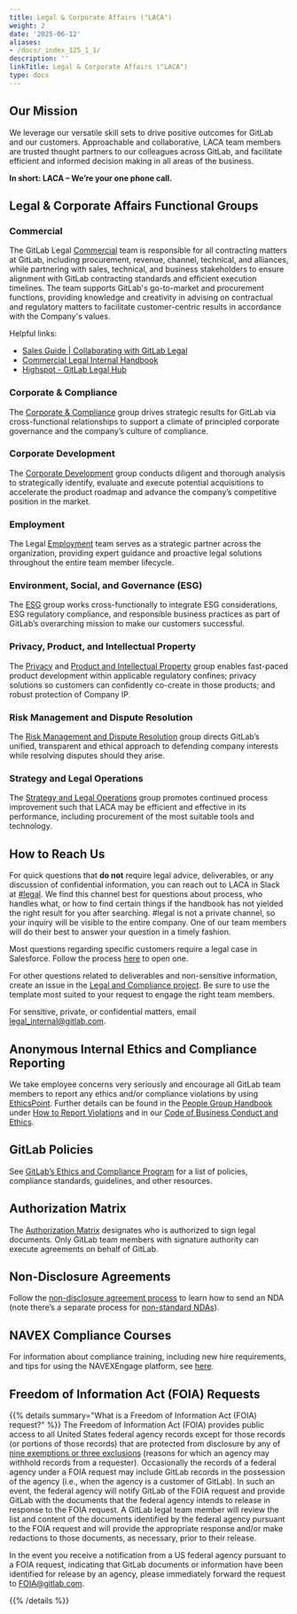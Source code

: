 ```yaml
---
title: Legal & Corporate Affairs ("LACA")
weight: 2
date: '2025-06-12'
aliases:
- /docs/_index_125_1_1/
description: ''
linkTitle: Legal & Corporate Affairs ("LACA")
type: docs
---
```


## Our Mission

We leverage our versatile skill sets to drive positive outcomes for GitLab and our customers. Approachable and collaborative, LACA team members are trusted thought partners to our colleagues across GitLab, and facilitate efficient and informed decision making in all areas of the business.

**In short: LACA – We’re your one phone call.**

## Legal & Corporate Affairs Functional Groups

### Commercial

The GitLab Legal [Commercial](/handbook/legal/commercial/) team is responsible for all contracting matters at GitLab, including procurement, revenue, channel, technical, and alliances, while partnering with sales, technical, and business stakeholders to ensure alignment with GitLab contracting standards and efficient execution timelines. The team supports GitLab's go-to-market and procurement functions, providing knowledge and creativity in advising on contractual and regulatory matters to facilitate customer-centric results in accordance with the Company's values.

Helpful links:

- [Sales Guide | Collaborating with GitLab Legal](/handbook/legal/customer-negotiations/)
- [Commercial Legal Internal Handbook](https://internal.gitlab.com/handbook/legal-and-corporate-affairs/legal-commercial/index.html/)
- [Highspot - GitLab Legal Hub](https://gitlab.highspot.com/items/64d69e83c17499125edb7063?lfrm=srp.0)

### Corporate & Compliance

The [Corporate & Compliance](/handbook/legal/publiccompanyresources/) group drives strategic results for GitLab via cross-functional relationships to support a climate of principled corporate governance and the company’s culture of compliance.

### Corporate Development

The [Corporate Development](/handbook/acquisitions/) group conducts diligent and thorough analysis to strategically identify, evaluate and execute potential acquisitions to accelerate the product roadmap and advance the company’s competitive position in the market.

### Employment

The Legal [Employment](/handbook/legal/employment-law/) team serves as a strategic partner across the organization, providing expert guidance and proactive legal solutions throughout the entire team member lifecycle.

### Environment, Social, and Governance (ESG)

The [ESG](/handbook/legal/esg/) group works cross-functionally to integrate ESG considerations, ESG regulatory compliance, and responsible business practices as part of GitLab’s overarching mission to make our customers successful.

### Privacy, Product, and Intellectual Property

The [Privacy](/handbook/legal/privacy/) and [Product and Intellectual Property](/handbook/legal/product/) group enables fast-paced product development within applicable regulatory confines; privacy solutions so customers can confidently co-create in those products; and robust protection of Company IP.

### Risk Management and Dispute Resolution

The [Risk Management and Dispute Resolution](/handbook/legal/risk-management-dispute-resolution/) group directs GitLab’s unified, transparent and ethical approach to defending company interests while resolving disputes should they arise.

### Strategy and Legal Operations

The [Strategy and Legal Operations](/handbook/legal/legalops/) group promotes continued process improvement such that LACA may be efficient and effective in its performance, including procurement of the most suitable tools and technology.

## How to Reach Us

For quick questions that **do not** require legal advice, deliverables, or any discussion of confidential information, you can reach out to LACA in Slack at [#legal](https://gitlab.slack.com/archives/legal). We find this channel best for questions about process, who handles what, or how to find certain things if the handbook has not yielded the right result for you after searching. #legal is not a private channel, so your inquiry will be visible to the entire company. One of our team members will do their best to answer your question in a timely fashion.

Most questions regarding specific customers require a legal case in Salesforce. Follow the process [here](/handbook/legal/customer-negotiations/#how-to-reach-the-legal-commercial-team) to open one.

For other questions related to deliverables and non-sensitive information, create an issue in the [Legal and Compliance project](https://gitlab.com/gitlab-com/legal-and-compliance/-/issues). Be sure to use the template most suited to your request to engage the right team members.

For sensitive, private, or confidential matters, email [legal_internal@gitlab.com](mailto:legal_internal@gitlab.com).

## Anonymous Internal Ethics and Compliance Reporting

We take employee concerns very seriously and encourage all GitLab team members to report any ethics and/or compliance violations by using [EthicsPoint](https://secure.ethicspoint.com/domain/media/en/gui/74686/index.html). Further details can be found in the [People Group Handbook](/handbook/people-group/) under [How to Report Violations](/handbook/people-group/#how-to-report-violations) and in our [Code of Business Conduct and Ethics](/handbook/legal/gitlab-code-of-business-conduct-and-ethics/).

## GitLab Policies

See [GitLab’s Ethics and Compliance Program](/handbook/legal/ethics-compliance-program/#compliance-standards-guidelines--other-resources) for a list of policies, compliance standards, guidelines, and other resources.

## Authorization Matrix

The [Authorization Matrix](https://internal.gitlab.com/handbook/company/authorization-matrix/) designates who is authorized to sign legal documents. Only GitLab team members with signature authority can execute agreements on behalf of GitLab.

## Non-Disclosure Agreements

Follow the [non-disclosure agreement process](/handbook/legal/nda/) to learn how to send an NDA (note there’s a separate process for [non-standard NDAs](/handbook/legal/nda/#non-standard-nda-requests)).

## NAVEX Compliance Courses

For information about compliance training, including new hire requirements, and tips for using the NAVEXEngage platform, see [here](/handbook/legal/legalops/navex/).

## Freedom of Information Act (FOIA) Requests

{{% details summary="What is a Freedom of Information Act (FOIA) request?" %}}
The Freedom of Information Act (FOIA) provides public access to all United States federal agency records except for those records (or portions of those records) that are protected from disclosure by any of [nine exemptions or three exclusions](https://www.dhs.gov/foia-exemptions) (reasons for which an agency may withhold records from a requester). Occasionally the records of a federal agency under a FOIA request may include GitLab records in the possession of the agency (i.e., when the agency is a customer of GitLab). In such an event, the federal agency will notify GitLab of the FOIA request and provide GitLab with the documents that the federal agency intends to release in response to the FOIA request. A GitLab legal team member will review the list and content of the documents identified by the federal agency pursuant to the FOIA request and will provide the appropriate response and/or make redactions to those documents, as necessary, prior to their release.

In the event you receive a notification from a US federal agency pursuant to a FOIA request, indicating that GitLab documents or information have been identified for release by an agency, please immediately forward the request to <FOIA@gitlab.com>.
<!-- vale handbook.Repetition = YES -->
<style>
    details > details {
        margin-bottom: 1.5em;
    }
</style>
{{% /details %}}
